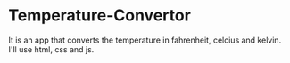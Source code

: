 # Temperature-Convertor
It is an app that converts the temperature in fahrenheit, celcius and kelvin. I'll use html, css and js. 

